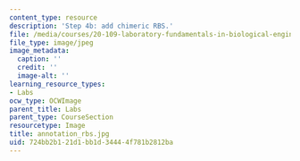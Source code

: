 ```yaml
---
content_type: resource
description: 'Step 4b: add chimeric RBS.'
file: /media/courses/20-109-laboratory-fundamentals-in-biological-engineering-fall-2007/724bb2b121d1bb1d34444f781b2812ba_annotation_rbs.jpg
file_type: image/jpeg
image_metadata:
  caption: ''
  credit: ''
  image-alt: ''
learning_resource_types:
- Labs
ocw_type: OCWImage
parent_title: Labs
parent_type: CourseSection
resourcetype: Image
title: annotation_rbs.jpg
uid: 724bb2b1-21d1-bb1d-3444-4f781b2812ba
---
```

